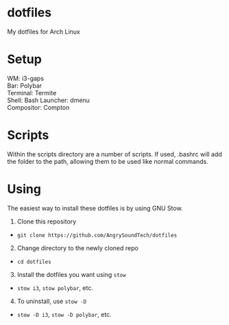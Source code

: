 # dotfiles
My dotfiles for Arch Linux

# Setup
WM: i3-gaps  
Bar: Polybar  
Terminal: Termite  
Shell: Bash 
Launcher: dmenu  
Compositor: Compton

# Scripts
Within the scripts directory are a number of scripts.
If used, .bashrc will add the folder to the path, allowing them to be used like normal commands.

# Using
The easiest way to install these dotfiles is by using GNU Stow.

1. Clone this repository
  - `git clone https://github.com/AngrySoundTech/dotfiles`
2. Change directory to the newly cloned repo
  - `cd dotfiles`
3. Install the dotfiles you want using `stow`
  - `stow i3`, `stow polybar`, etc.
4. To uninstall, use `stow -D`
  - `stow -D i3`, `stow -D polybar`, etc.
